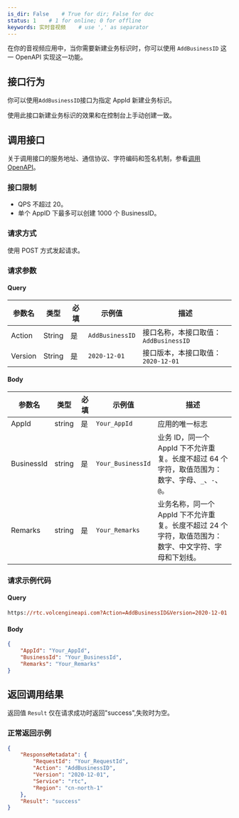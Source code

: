 ```yaml
---
is_dir: False    # True for dir; False for doc
status: 1    # 1 for online; 0 for offline
keywords: 实时音视频    # use ',' as separator
---
```


在你的音视频应用中，当你需要新建业务标识时，你可以使用 `AddBusinessID` 这一 OpenAPI 实现这一功能。

## 接口行为

你可以使用`AddBusinessID`接口为指定 AppId 新建业务标识。

使用此接口新建业务标识的效果和在控制台上手动创建一致。

## 调用接口 

关于调用接口的服务地址、通信协议、字符编码和签名机制，参看[调用 OpenAPI](69828)。

### 接口限制

* QPS 不超过 20。
* 单个 AppID 下最多可以创建 1000 个 BusinessID。

### 请求方式

使用 POST 方式发起请求。

### 请求参数

#### Query

| 参数名 | 类型 | 必填 | 示例值 | 描述 |
| --- | --- | --- | --- | --- |
| Action | String | 是 | `AddBusinessID` | 接口名称，本接口取值：`AddBusinessID` |
| Version | String | 是 | `2020-12-01` |接口版本，本接口取值：`2020-12-01` |

#### Body

| 参数名 | 类型 | 必填 | 示例值 | 描述 |
| --- | --- | --- | --- | --- |
| AppId | string | 是 | `Your_AppId` | 应用的唯一标志 |
| BusinessId | string | 是 | `Your_BusinessId` | 业务 ID，同一个 AppId 下不允许重复。长度不超过 64 个字符，取值范围为：数字、字母、`_`、`-`、`@`。 |
| Remarks | string | 是 | `Your_Remarks` | 业务名称，同一个 AppId 下不允许重复。长度不超过 24 个字符，取值范围为：数字、中文字符、字母和下划线。|

### 请求示例代码

#### Query

```postscript
https://rtc.volcengineapi.com?Action=AddBusinessID&Version=2020-12-01
```

#### Body

```json
{
    "AppId": "Your_AppId",
    "BusinessId": "Your_BusinessId",   
    "Remarks": "Your_Remarks"
}
```

## 返回调用结果
返回值 `Result` 仅在请求成功时返回"success",失败时为空。

### 正常返回示例

```json
{
    "ResponseMetadata": {
        "RequestId": "Your_RequestId",
        "Action": "AddBusinessID",
        "Version": "2020-12-01",
        "Service": "rtc",
        "Region": "cn-north-1"
    },
    "Result": "success"
}
```
